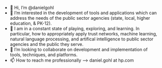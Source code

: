 - 👋 Hi, I’m @danielgohl
- 👀 I’m interested in the development of tools and applications which can address the needs of the public sector agencies (state, local, higher education, & PK-12).
- 🌱 I am in a constant state of playing, exploring, and learning.  In particular, how to appropriately apply trust networks, machine learning, natural language processing, and artifical intelligence to public sector agencies and the public they serve.
- 💞️ I’m looking to collaborate on development and implementation of tools, techniques, and platforms.
- 📫 How to reach me professionally --> daniel.gohl at hp.com

<!---
danielgohl/danielgohl is a ✨ special ✨ repository because its `README.md` (this file) appears on your GitHub profile.
You can click the Preview link to take a look at your changes.
--->
